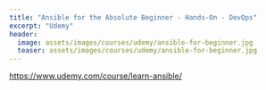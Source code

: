 ```yaml
---
title: "Ansible for the Absolute Beginner - Hands-On - DevOps"
excerpt: "Udemy"
header:
  image: assets/images/courses/udemy/ansible-for-beginner.jpg
  teaser: assets/images/courses/udemy/ansible-for-beginner.jpg
---
```


<https://www.udemy.com/course/learn-ansible/>